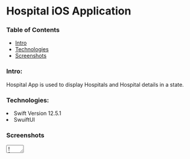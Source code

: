 # Hospital iOS Application

### Table of Contents
* [Intro](#Intro)
* [Technologies](#technologies)
* [Screenshots](#screenshots)


### Intro:
Hospital App is used to display Hospitals and Hospital details in a state.
    
### Technologies:
  <li> Swift Version 12.5.1
  <li> SwuiftUI
   
### Screenshots
<textarea rows="1" cols="3">
![Hospital View](./Screenshots/hospitalView.PNG)
![Hospital Row](./Screenshots/hospitalRow.PNG)
![Hospital Detail](./Screenshots/hospitalDetail.PNG)
<textarea>
 </ol>
 
   
 
   
 ---

